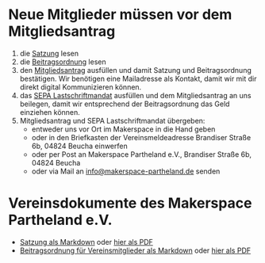 # Neue Mitglieder müssen vor dem Mitgliedsantrag
1. die [Satzung](Satzung%20-%20Makerspace%20Partheland%20e.V.pdf) lesen
2. die [Beitragsordnung](Beitragsordnung%20-%20Makerspace%20Partheland%20e.V.pdf) lesen
3. den [Mitgliedsantrag](Mitgliedsantrag%20-%20Makerspace%20Partheland%20e.V.pdf) ausfüllen und damit Satzung und Beitragsordnung bestätigen. Wir benötigen eine Mailadresse als Kontakt, damit wir mit dir direkt digital Kommunizieren können.
4. das [SEPA Lastschriftmandat](SEPA%20-%20Makerspace%20Partheland%20e.V.pdf) ausfüllen und dem Mitgliedsantrag an uns beilegen, damit wir entsprechend der Beitragsordnung das Geld einziehen können.
5. Mitgliedsantrag und SEPA Lastschriftmandat übergeben:
   - entweder uns vor Ort im Makerspace in die Hand geben
   - oder in den Briefkasten der Vereinsmeldeadresse Brandiser Straße 6b, 04824 Beucha einwerfen
   - oder per Post an Makerspace Partheland e.V., Brandiser Straße 6b, 04824 Beucha 
   - oder via Mail an info@makerspace-partheland.de senden



# Vereinsdokumente des Makerspace Partheland e.V.
- [Satzung als Markdown](Satzung.md) oder [hier als PDF](Satzung%20Makerspace%20Partheland%20e.V.pdf)
- [Beitragsordnung für Vereinsmitglieder als Markdown](Beitragsordnung.md) oder [hier als PDF](Beitragsordnung%20des%20Makerspace%20Partheland.pdf)
